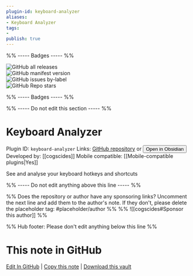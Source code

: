 ```yaml
---
plugin-id: keyboard-analyzer
aliases:
- Keyboard Analyzer
tags: 
- 
publish: true
---
```


%% ----- Badges ----- %%

![GitHub all releases](https://img.shields.io/github/downloads/cogscides/obsidian-keyboard-analyzer/total?color=573E7A&logo=github&style=for-the-badge)   
![GitHub manifest version](https://img.shields.io/github/manifest-json/v/cogscides/obsidian-keyboard-analyzer?color=573E7A&logo=github&style=for-the-badge)   
![GitHub issues by-label](https://img.shields.io/github/issues/cogscides/obsidian-keyboard-analyzer/help%20wanted?color=573E7A&logo=github&style=for-the-badge)   
![GitHub Repo stars](https://img.shields.io/github/stars/cogscides/obsidian-keyboard-analyzer?color=573E7A&logo=github&style=for-the-badge)

%% ----- Badges ----- %%

%% ----- Do not edit this section ----- %%

# Keyboard Analyzer

Plugin ID: `keyboard-analyzer`
Links: [GitHub repository](https://github.com/cogscides/obsidian-keyboard-analyzer) or [<button id=HH>Open in Obsidian</button>](obsidian://show-plugin?id=keyboard-analyzer)
Developed by: [[cogscides]]
Mobile compatible: [[Mobile-compatible plugins|Yes]]

See and analyse your keyboard hotkeys and shortcuts

%% ----- Do not edit anything above this line ----- %% 

%% Does the repository or author have any sponsoring links? Uncomment the next line and add them to the author's note. If they don't, please delete the placeholder tag: #placeholder/author %%
%% ![[cogscides#Sponsor this author]] %%

%% Hub footer: Please don't edit anything below this line %%

# This note in GitHub

<span class="git-footer">[Edit In GitHub](https://github.dev/obsidian-community/obsidian-hub/blob/main/02%20-%20Community%20Expansions/02.05%20All%20Community%20Expansions/Plugins/keyboard-analyzer.md "git-hub-edit-note") | [Copy this note](https://raw.githubusercontent.com/obsidian-community/obsidian-hub/main/02%20-%20Community%20Expansions/02.05%20All%20Community%20Expansions/Plugins/keyboard-analyzer.md "git-hub-copy-note") | [Download this vault](https://github.com/obsidian-community/obsidian-hub/archive/refs/heads/main.zip "git-hub-download-vault") </span>
